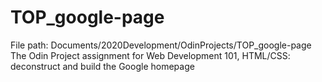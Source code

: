 # TOP_google-page
File path: Documents/2020Development/OdinProjects/TOP_google-page
The Odin Project assignment for Web Development 101, HTML/CSS: deconstruct and build the Google homepage
